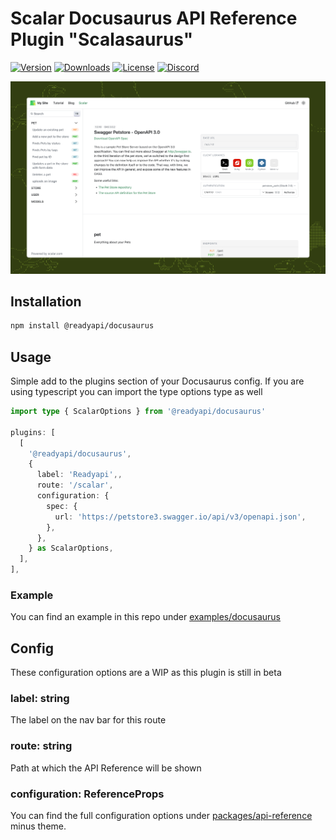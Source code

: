 # Scalar Docusaurus API Reference Plugin "Scalasaurus"

[![Version](https://img.shields.io/npm/v/%40scalar/docusaurus)](https://www.npmjs.com/package/@readyapi/docusaurus)
[![Downloads](https://img.shields.io/npm/dm/%40scalar/docusaurus)](https://www.npmjs.com/package/@readyapi/docusaurus)
[![License](https://img.shields.io/npm/l/%40scalar%2Fdocusaurus)](https://www.npmjs.com/package/@readyapi/docusaurus)
[![Discord](https://img.shields.io/discord/1135330207960678410?style=flat&color=5865F2)](https://discord.gg/8HeZcRGPFS)

![scalasaurus](docusaurus.png)

## Installation

```bash
npm install @readyapi/docusaurus
```

## Usage

Simple add to the plugins section of your Docusaurus config. If you are using
typescript you can import the type options type as well

```ts
import type { ScalarOptions } from '@readyapi/docusaurus'

plugins: [
  [
    '@readyapi/docusaurus',
    {
      label: 'Readyapi',,
      route: '/scalar',
      configuration: {
        spec: {
          url: 'https://petstore3.swagger.io/api/v3/openapi.json',
        },
      },
    } as ScalarOptions,
  ],
],
```

### Example

You can find an example in this repo under [examples/docusaurus](https://github.com/khulnasoft/readyapi.js/tree/main/examples/docusaurus)

## Config

These configuration options are a WIP as this plugin is still in beta

### label: string

The label on the nav bar for this route

### route: string

Path at which the API Reference will be shown

### configuration: ReferenceProps

You can find the full configuration options under
[packages/api-reference](https://github.com/khulnasoft/readyapi.js/tree/main/packages/api-reference)
minus theme.

